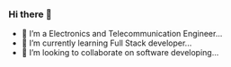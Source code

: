 ### Hi there 👋


- 🔭 I’m a Electronics and Telecommunication Engineer...
- 🌱 I’m currently learning Full Stack developer...
- 👯 I’m looking to collaborate on software developing...
  

<!--
**rajeevgi/rajeevgi** is a ✨ _special_ ✨ repository because its `README.md` (this file) appears on your GitHub profile.

Here are some ideas to get you started:

- 🔭 I’m a Electronics and Telecommunication Engineer...
- 🌱 I’m currently learning Full Stack developer...
- 👯 I’m looking to collaborate on software developing...
- 🤔 I’m looking for help with  ...
- 💬 Ask me about ...
- 📫 How to reach me: ...
- 😄 Pronouns: ...
- ⚡ Fun fact: ...
-->
